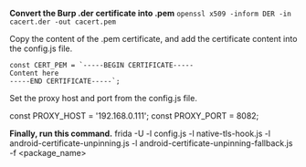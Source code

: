 **Convert the Burp .der certificate into .pem**
`openssl x509 -inform DER -in cacert.der -out cacert.pem`

Copy the content of the .pem certificate, and add the certificate content into the config.js file.
```
const CERT_PEM = `-----BEGIN CERTIFICATE-----
Content here
-----END CERTIFICATE-----`;
```

Set the proxy host and port from the config.js file.

const PROXY_HOST = '192.168.0.111';
const PROXY_PORT = 8082;

**Finally, run this command.**
frida -U -l config.js -l native-tls-hook.js -l android-certificate-unpinning.js -l android-certificate-unpinning-fallback.js -f <package_name>
